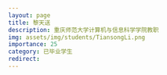 ```yaml
---
layout: page
title: 黎天送
description: 重庆师范大学计算机与信息科学学院教职
img: assets/img/students/TiansongLi.png
importance: 25
category: 已毕业学生
redirect:
---
```

